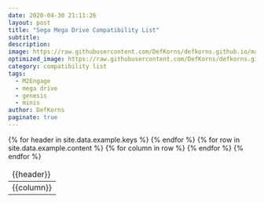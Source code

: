 ```yaml
---
date: 2020-04-30 21:11:26
layout: post
title: "Sega Mega Drive Compatibility List"
subtitle:
description:
image: https://raw.githubusercontent.com/DefKorns/defkorns.github.io/master/assets/img/default.png
optimized_image: https://raw.githubusercontent.com/DefKorns/defkorns.github.io/master/assets/img/default-sm.png
category: compatibility list
tags:
  - M2Engage
  - mega drive
  - genesis
  - minis
author: DefKorns
paginate: true
---
```

<table>
  <thead>
    <tr>
    {% for header in site.data.example.keys %}
      <td>{{header}}</td>
    {% endfor %}
    </tr>
  </thead>
  <tbody>
    {% for row in site.data.example.content %}
    <tr>
    {% for column in row %}
      <td>{{column}}</td>
    {% endfor %}
    </tr>
    {% endfor %}
  </tbody>
</table>